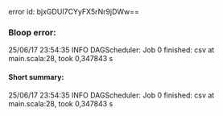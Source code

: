 error id: bjxGDUI7CYyFX5rNr9jDWw==
### Bloop error:

25/06/17 23:54:35 INFO DAGScheduler: Job 0 finished: csv at main.scala:28, took 0,347843 s
#### Short summary: 

25/06/17 23:54:35 INFO DAGScheduler: Job 0 finished: csv at main.scala:28, took 0,347843 s